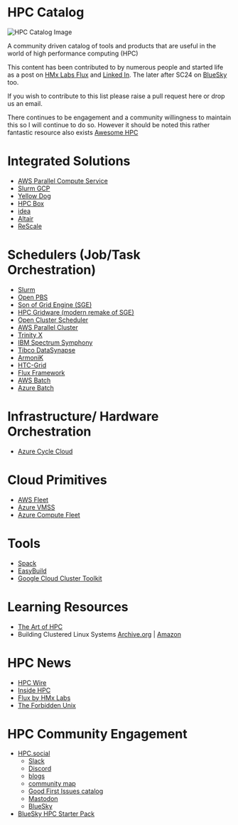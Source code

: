 # HPC Catalog
![HPC Catalog Image](hpc-catalog.jpg)

A community driven catalog of tools and products that are useful in the world of high performance computing (HPC)

This content has been contributed to by numerous people and started life as a post on [HMx Labs Flux](https://cloudhpc.news/hpc-product-directory/) and [Linked In](https://www.linkedin.com/posts/hamza_high-performance-computing-is-a-funny-fragmented-activity-7240252941645815808-caCq?utm_source=share&utm_medium=member_desktop). The later after SC24 on [BlueSky](https://bsky.app/profile/hpcwrangler.com/post/3lbosls3kes2g) too.

If you wish to contribute to this list please raise a pull request here or drop us an email.

There continues to be engagement and a community willingness to maintain this so I will continue to do so. However it should be noted this rather fantastic resource also exists [Awesome HPC](https://github.com/dstdev/awesome-hpc)

# Integrated Solutions
- [AWS Parallel Compute Service](https://aws.amazon.com/pcs)
- [Slurm GCP](https://github.com/GoogleCloudPlatform/slurm-gcp)
- [Yellow Dog](https://yellowdog.ai)
- [HPC Box](https://www.drizti.com)
- [idea](https://github.com/cfs-energy/idea)
- [Altair](https://altair.com/hpc-cloud-applications)
- [ReScale](https://altair.com/hpc-cloud-applications)

# Schedulers (Job/Task Orchestration)
- [Slurm](https://slurm.schedmd.com)
- [Open PBS](https://www.openpbs.org)
- [Son of Grid Engine (SGE)](https://sourceforge.net/projects/gridengine)
- [HPC Gridware (modern remake of SGE)](https://www.hpc-gridware.com)
- [Open Cluster Scheduler](https://github.com/hpc-gridware/clusterscheduler)
- [AWS Parallel Cluster](https://github.com/aws/aws-parallelcluster)
- [Trinity X](https://github.com/clustervision/trinityX)
- [IBM Spectrum Symphony](https://www.ibm.com/products/analytics-workload-management)
- [Tibco DataSynapse](https://docs.tibco.com/products/tibco-datasynapse-gridserver-manager-7-1-0)
- [ArmoniK](https://www.aneo.eu/en/armonik)
- [HTC-Grid](https://github.com/finos/htc-grid)
- [Flux Framework](https://flux-framework.org/)
- [AWS Batch](https://aws.amazon.com/batch/)
- [Azure Batch](https://learn.microsoft.com/en-us/azure/batch/)

# Infrastructure/ Hardware Orchestration
- [Azure Cycle Cloud](https://learn.microsoft.com/en-us/azure/cyclecloud/overview?view=cyclecloud-8)

# Cloud Primitives
- [AWS Fleet](https://docs.aws.amazon.com/AWSEC2/latest/UserGuide/Fleets.html)
- [Azure VMSS](https://learn.microsoft.com/en-us/azure/virtual-machine-scale-sets/overview)
- [Azure Compute Fleet](https://azure.microsoft.com/en-us/products/compute-fleet)

# Tools
- [Spack](https://spack.io)
- [EasyBuild](https://easybuild.io)
- [Google Cloud Cluster Toolkit](https://cloud.google.com/cluster-toolkit/docs/overview)

# Learning Resources
- [The Art of HPC](https://theartofhpc.com)
- Building Clustered Linux Systems [Archive.org](https://archive.org/details/buildingclustere0000luck/page/612/mode/2up) | [Amazon](https://www.amazon.co.uk/Building-Clustered-Systems-Hewlett-Packard-Professional/dp/0131448536)

# HPC News
- [HPC Wire](https://www.hpcwire.com)
- [Inside HPC](https://insidehpc.com)
- [Flux by HMx Labs](https://cloudhpc.news)
- [The Forbidden Unix](https://www.linkedin.com/company/forbiddenunix/posts/?feedView=all)

# HPC Community Engagement
- [HPC.social](https://hpc.social) 
    - [Slack](https://hpc.social/projects/chat/)
    - [Discord](https://hpc.social/projects/chat/)
    - [blogs](https://hpc.social/projects/blog/)
    - [community map](https://hpc.social/map/)
    - [Good First Issues catalog](https://hpc-social.github.io/good-first-issues/)
    - [Mastodon](https://mast.hpc.social/) 
    - [BlueSky](https://bsky.app/profile/hpc.social)
- [BlueSky HPC Starter Pack](https://bsky.app/starter-pack-short/7NSBuP1)